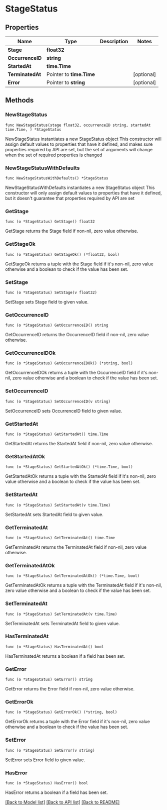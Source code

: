 # StageStatus

## Properties

Name | Type | Description | Notes
------------ | ------------- | ------------- | -------------
**Stage** | **float32** |  | 
**OccurrenceID** | **string** |  | 
**StartedAt** | **time.Time** |  | 
**TerminatedAt** | Pointer to **time.Time** |  | [optional] 
**Error** | Pointer to **string** |  | [optional] 

## Methods

### NewStageStatus

`func NewStageStatus(stage float32, occurrenceID string, startedAt time.Time, ) *StageStatus`

NewStageStatus instantiates a new StageStatus object
This constructor will assign default values to properties that have it defined,
and makes sure properties required by API are set, but the set of arguments
will change when the set of required properties is changed

### NewStageStatusWithDefaults

`func NewStageStatusWithDefaults() *StageStatus`

NewStageStatusWithDefaults instantiates a new StageStatus object
This constructor will only assign default values to properties that have it defined,
but it doesn't guarantee that properties required by API are set

### GetStage

`func (o *StageStatus) GetStage() float32`

GetStage returns the Stage field if non-nil, zero value otherwise.

### GetStageOk

`func (o *StageStatus) GetStageOk() (*float32, bool)`

GetStageOk returns a tuple with the Stage field if it's non-nil, zero value otherwise
and a boolean to check if the value has been set.

### SetStage

`func (o *StageStatus) SetStage(v float32)`

SetStage sets Stage field to given value.


### GetOccurrenceID

`func (o *StageStatus) GetOccurrenceID() string`

GetOccurrenceID returns the OccurrenceID field if non-nil, zero value otherwise.

### GetOccurrenceIDOk

`func (o *StageStatus) GetOccurrenceIDOk() (*string, bool)`

GetOccurrenceIDOk returns a tuple with the OccurrenceID field if it's non-nil, zero value otherwise
and a boolean to check if the value has been set.

### SetOccurrenceID

`func (o *StageStatus) SetOccurrenceID(v string)`

SetOccurrenceID sets OccurrenceID field to given value.


### GetStartedAt

`func (o *StageStatus) GetStartedAt() time.Time`

GetStartedAt returns the StartedAt field if non-nil, zero value otherwise.

### GetStartedAtOk

`func (o *StageStatus) GetStartedAtOk() (*time.Time, bool)`

GetStartedAtOk returns a tuple with the StartedAt field if it's non-nil, zero value otherwise
and a boolean to check if the value has been set.

### SetStartedAt

`func (o *StageStatus) SetStartedAt(v time.Time)`

SetStartedAt sets StartedAt field to given value.


### GetTerminatedAt

`func (o *StageStatus) GetTerminatedAt() time.Time`

GetTerminatedAt returns the TerminatedAt field if non-nil, zero value otherwise.

### GetTerminatedAtOk

`func (o *StageStatus) GetTerminatedAtOk() (*time.Time, bool)`

GetTerminatedAtOk returns a tuple with the TerminatedAt field if it's non-nil, zero value otherwise
and a boolean to check if the value has been set.

### SetTerminatedAt

`func (o *StageStatus) SetTerminatedAt(v time.Time)`

SetTerminatedAt sets TerminatedAt field to given value.

### HasTerminatedAt

`func (o *StageStatus) HasTerminatedAt() bool`

HasTerminatedAt returns a boolean if a field has been set.

### GetError

`func (o *StageStatus) GetError() string`

GetError returns the Error field if non-nil, zero value otherwise.

### GetErrorOk

`func (o *StageStatus) GetErrorOk() (*string, bool)`

GetErrorOk returns a tuple with the Error field if it's non-nil, zero value otherwise
and a boolean to check if the value has been set.

### SetError

`func (o *StageStatus) SetError(v string)`

SetError sets Error field to given value.

### HasError

`func (o *StageStatus) HasError() bool`

HasError returns a boolean if a field has been set.


[[Back to Model list]](../README.md#documentation-for-models) [[Back to API list]](../README.md#documentation-for-api-endpoints) [[Back to README]](../README.md)


